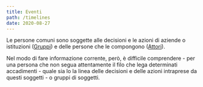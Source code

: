 ```yaml
---
title: Eventi
path: /timelines
date: 2020-08-27
---
```


Le persone comuni sono soggette alle decisioni e le azioni di aziende o istituzioni ([Gruppi](/groups)) e delle persone che le compongono ([Attori](/actors)).

Nel modo di fare informazione corrente, però, è difficile comprendere - per una persona che non segua attentamente il filo che lega determinati accadimenti - quale sia lo la linea delle decisioni e delle azioni intraprese da questi soggetti - o gruppi di soggetti.
